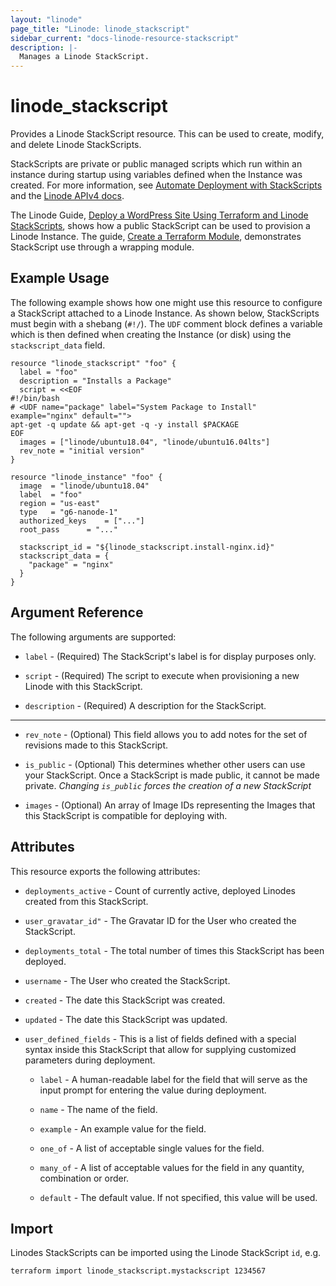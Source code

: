 ```yaml
---
layout: "linode"
page_title: "Linode: linode_stackscript"
sidebar_current: "docs-linode-resource-stackscript"
description: |-
  Manages a Linode StackScript.
---
```


# linode\_stackscript

Provides a Linode StackScript resource.  This can be used to create, modify, and delete Linode StackScripts.

StackScripts are private or public managed scripts which run within an instance during startup using variables defined when the Instance was created.  For more information, see [Automate Deployment with StackScripts](https://www.linode.com/docs/platform/stackscripts/) and the [Linode APIv4 docs](https://developers.linode.com/api/v4#tag/StackScripts).

The Linode Guide, [Deploy a WordPress Site Using Terraform and Linode StackScripts](https://www.linode.com/docs/applications/configuration-management/deploy-a-wordpress-site-using-terraform-and-linode-stackscripts/), shows how a public StackScript can be used to provision a Linode Instance.   The guide, [Create a Terraform Module](https://www.linode.com/docs/applications/configuration-management/create-terraform-module/), demonstrates StackScript use through a wrapping module.

## Example Usage

The following example shows how one might use this resource to configure a StackScript attached to a Linode Instance.  As shown below, StackScripts must begin with a shebang (`#!/`).  The `UDF` comment block defines a variable which is then defined when creating the Instance (or disk) using the `stackscript_data` field.

```hcl
resource "linode_stackscript" "foo" {
  label = "foo"
  description = "Installs a Package"
  script = <<EOF
#!/bin/bash
# <UDF name="package" label="System Package to Install" example="nginx" default="">
apt-get -q update && apt-get -q -y install $PACKAGE
EOF
  images = ["linode/ubuntu18.04", "linode/ubuntu16.04lts"]
  rev_note = "initial version"
}

resource "linode_instance" "foo" {
  image  = "linode/ubuntu18.04"
  label  = "foo"
  region = "us-east"
  type   = "g6-nanode-1"
  authorized_keys    = ["..."]
  root_pass      = "..."

  stackscript_id = "${linode_stackscript.install-nginx.id}"
  stackscript_data = {
    "package" = "nginx"
  }
}
```

## Argument Reference

The following arguments are supported:

* `label` - (Required) The StackScript's label is for display purposes only.

* `script` - (Required) The script to execute when provisioning a new Linode with this StackScript.

* `description` - (Required) A description for the StackScript.

- - -

* `rev_note` - (Optional) This field allows you to add notes for the set of revisions made to this StackScript.

* `is_public` - (Optional) This determines whether other users can use your StackScript. Once a StackScript is made public, it cannot be made private. *Changing `is_public` forces the creation of a new StackScript*

* `images` - (Optional) An array of Image IDs representing the Images that this StackScript is compatible for deploying with.


## Attributes

This resource exports the following attributes:

* `deployments_active` - Count of currently active, deployed Linodes created from this StackScript.

* `user_gravatar_id"` - The Gravatar ID for the User who created the StackScript.

* `deployments_total` - The total number of times this StackScript has been deployed.

* `username` - The User who created the StackScript.

* `created` - The date this StackScript was created.

* `updated` - The date this StackScript was updated.

* `user_defined_fields` - This is a list of fields defined with a special syntax inside this StackScript that allow for supplying customized parameters during deployment.

  * `label` - A human-readable label for the field that will serve as the input prompt for entering the value during deployment.

  * `name` - The name of the field.

  * `example` - An example value for the field.

  * `one_of` - A list of acceptable single values for the field.

  * `many_of` - A list of acceptable values for the field in any quantity, combination or order.

  * `default` - The default value. If not specified, this value will be used.

## Import

Linodes StackScripts can be imported using the Linode StackScript `id`, e.g.

```sh
terraform import linode_stackscript.mystackscript 1234567
```
